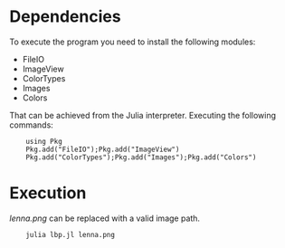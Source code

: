 # Dependencies
To execute the program you need to install the following modules:
 - FileIO
 - ImageView
 - ColorTypes
 - Images
 - Colors

That can be achieved from the Julia interpreter. Executing the following commands:
```
    using Pkg
    Pkg.add("FileIO");Pkg.add("ImageView")
    Pkg.add("ColorTypes");Pkg.add("Images");Pkg.add("Colors")
```

# Execution
*lenna.png* can be replaced with a valid image path. 

```
    julia lbp.jl lenna.png
```




